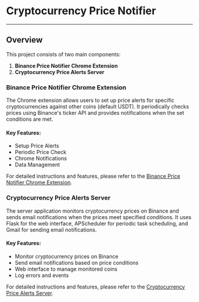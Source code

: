 # Cryptocurrency Price Notifier

------------

## Overview

This project consists of two main components:

1. **Binance Price Notifier Chrome Extension**
2. **Cryptocurrency Price Alerts Server**

### Binance Price Notifier Chrome Extension

The Chrome extension allows users to set up price alerts for specific cryptocurrencies against other coins (default
USDT). It periodically checks prices using Binance's ticker API and provides notifications when the set conditions are
met.

#### Key Features:

- Setup Price Alerts
- Periodic Price Check
- Chrome Notifications
- Data Management

For detailed instructions and features, please refer to the [Binance Price Notifier Chrome Extension](extension).

### Cryptocurrency Price Alerts Server

The server application monitors cryptocurrency prices on Binance and sends email notifications when the prices meet
specified conditions. It uses Flask for the web interface, APScheduler for periodic task scheduling, and Gmail for
sending email notifications.

#### Key Features:

- Monitor cryptocurrency prices on Binance
- Send email notifications based on price conditions
- Web interface to manage monitored coins
- Log errors and events

For detailed instructions and features, please refer to the [Cryptocurrency Price Alerts Server](server).
